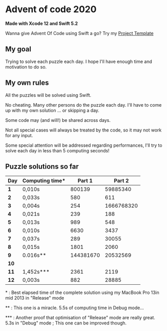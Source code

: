 # Advent of code 2020
**Made with Xcode 12 and Swift 5.2**

Wanna give Advent Of Code using Swift a go? Try my [Project Template](https://github.com/Dean151/Advent-of-code-Swift-Starter)

## My goal
Trying to solve each puzzle each day.
I hope I'll have enough time and motivation to do so.

## My own rules

All the puzzles will be solved using Swift.

No cheating. Many other persons do the puzzle each day.
I'll have to come up with my own solution ... or skipping a day.

Some code may (and will!) be shared across days.

Not all special cases will always be treated by the code, so it may not work for any input.

Some special attention will be addressed regarding performances, I'll try to solve each day in less than 5 computing seconds!

## Puzzle solutions so far

| Day    | Computing time\* | Part 1     | Part 2     |
|--------|------------------|------------|------------|
| **1**  | 0,010s           | 800139     | 59885340   |
| **2**  | 0,033s           | 580        | 611        |
| **3**  | 0,004s           | 254        | 1666768320 |
| **4**  | 0,021s           | 239        | 188        |
| **5**  | 0,013s           | 989        | 548        |
| **6**  | 0,010s           | 6630       | 3437       |
| **7**  | 0,037s           | 289        | 30055      |
| **8**  | 0,015s           | 1801       | 2060       |
| **9**  | 0.016s\*\*       | 144381670  | 20532569   |
| **10** |                  |            |            |
| **11** | 1,452s\*\*\*     | 2361       | 2119       |
| **12** | 0,003s           | 882        | 28885      |

\* : Best elapsed time of the complete solution using my MacBook Pro 13in mid 2013 in "Release" mode

\*\* : This one is a miracle. 5.5s of computing time in Debug mode...

\*\*\* : Another proof that optimisation of "Release" mode are really great. 5.3s in "Debug" mode ; This one can be improved though.